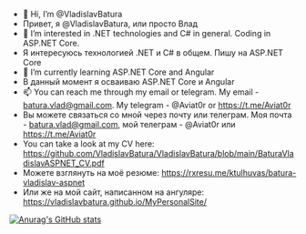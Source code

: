 - 👋 Hi, I’m @VladislavBatura
- Привет, я @VladislavBatura, или просто Влад
- 👀 I’m interested in .NET technologies and C# in general. Coding in ASP.NET Core.
- Я интересуюсь технологией .NET и С# в общем. Пишу на ASP.NET Core
- 🌱 I’m currently learning ASP.NET Core and Angular
- В данный момент я осваиваю ASP.NET Core и Angular
- 📫 You can reach me through my email or telegram. My email - batura.vlad@gmail.com. My telegram - @Aviat0r or https://t.me/Aviat0r
- Вы можете связаться со мной через почту или телеграм. Моя почта - batura.vlad@gmail.com, мой телеграм - @Aviat0r или https://t.me/Aviat0r
- You can take a look at my CV here: https://github.com/VladislavBatura/VladislavBatura/blob/main/BaturaVladislavASPNET_CV.pdf
- Можете взглянуть на моё резюме: https://rxresu.me/ktulhuvas/batura-vladislav-aspnet
- Или же на мой сайт, написанном на ангуляре: https://vladislavbatura.github.io/MyPersonalSite/

[![Anurag's GitHub stats](https://github-readme-stats.vercel.app/api?username=VladislavBatura)](https://github.com/anuraghazra/github-readme-stats)
<!---
VladislavBatura/VladislavBatura is a ✨ special ✨ repository because its `README.md` (this file) appears on your GitHub profile.
You can click the Preview link to take a look at your changes.
--->
